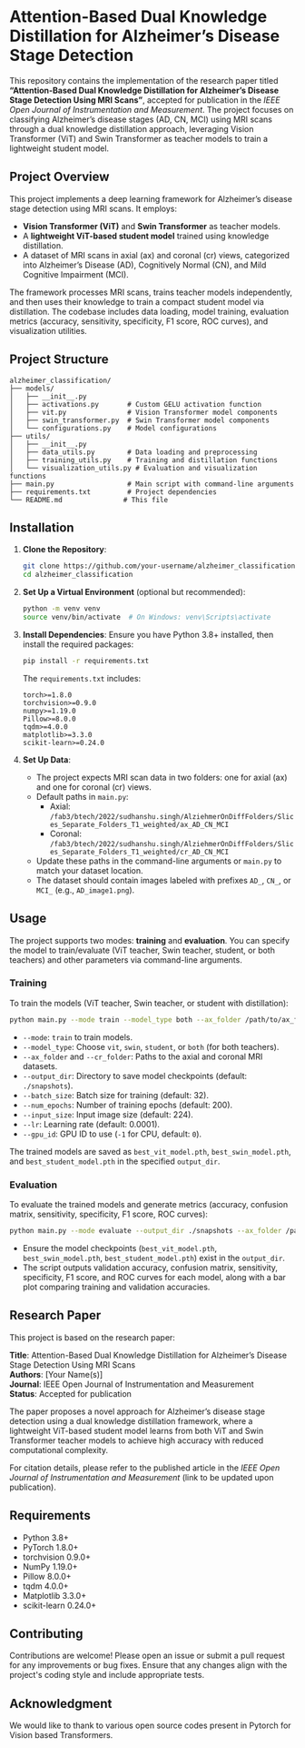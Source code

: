 # Attention-Based Dual Knowledge Distillation for Alzheimer’s Disease Stage Detection

This repository contains the implementation of the research paper titled **“Attention-Based Dual Knowledge Distillation for Alzheimer’s Disease Stage Detection Using MRI Scans”**, accepted for publication in the *IEEE Open Journal of Instrumentation and Measurement*. The project focuses on classifying Alzheimer’s disease stages (AD, CN, MCI) using MRI scans through a dual knowledge distillation approach, leveraging Vision Transformer (ViT) and Swin Transformer as teacher models to train a lightweight student model.

## Project Overview

This project implements a deep learning framework for Alzheimer’s disease stage detection using MRI scans. It employs:
- **Vision Transformer (ViT)** and **Swin Transformer** as teacher models.
- A **lightweight ViT-based student model** trained using knowledge distillation.
- A dataset of MRI scans in axial (ax) and coronal (cr) views, categorized into Alzheimer’s Disease (AD), Cognitively Normal (CN), and Mild Cognitive Impairment (MCI).

The framework processes MRI scans, trains teacher models independently, and then uses their knowledge to train a compact student model via distillation. The codebase includes data loading, model training, evaluation metrics (accuracy, sensitivity, specificity, F1 score, ROC curves), and visualization utilities.

## Project Structure

```
alzheimer_classification/
├── models/
│   ├── __init__.py
│   ├── activations.py       # Custom GELU activation function
│   ├── vit.py               # Vision Transformer model components
│   ├── swin_transformer.py  # Swin Transformer model components
│   └── configurations.py    # Model configurations
├── utils/
│   ├── __init__.py
│   ├── data_utils.py        # Data loading and preprocessing
│   ├── training_utils.py    # Training and distillation functions
│   └── visualization_utils.py # Evaluation and visualization functions
├── main.py                  # Main script with command-line arguments
├── requirements.txt         # Project dependencies
└── README.md               # This file
```

## Installation

1. **Clone the Repository**:
   ```bash
   git clone https://github.com/your-username/alzheimer_classification.git
   cd alzheimer_classification
   ```

2. **Set Up a Virtual Environment** (optional but recommended):
   ```bash
   python -m venv venv
   source venv/bin/activate  # On Windows: venv\Scripts\activate
   ```

3. **Install Dependencies**:
   Ensure you have Python 3.8+ installed, then install the required packages:
   ```bash
   pip install -r requirements.txt
   ```

   The `requirements.txt` includes:
   ```
   torch>=1.8.0
   torchvision>=0.9.0
   numpy>=1.19.0
   Pillow>=8.0.0
   tqdm>=4.0.0
   matplotlib>=3.3.0
   scikit-learn>=0.24.0
   ```

4. **Set Up Data**:
   - The project expects MRI scan data in two folders: one for axial (ax) and one for coronal (cr) views.
   - Default paths in `main.py`:
     - Axial: `/fab3/btech/2022/sudhanshu.singh/AlziehmerOnDiffFolders/Slices_Separate_Folders_T1_weighted/ax_AD_CN_MCI`
     - Coronal: `/fab3/btech/2022/sudhanshu.singh/AlziehmerOnDiffFolders/Slices_Separate_Folders_T1_weighted/cr_AD_CN_MCI`
   - Update these paths in the command-line arguments or `main.py` to match your dataset location.
   - The dataset should contain images labeled with prefixes `AD_`, `CN_`, or `MCI_` (e.g., `AD_image1.png`).

## Usage

The project supports two modes: **training** and **evaluation**. You can specify the model to train/evaluate (ViT teacher, Swin teacher, student, or both teachers) and other parameters via command-line arguments.

### Training
To train the models (ViT teacher, Swin teacher, or student with distillation):
```bash
python main.py --mode train --model_type both --ax_folder /path/to/ax_folder --cr_folder /path/to/cr_folder --output_dir ./snapshots --batch_size 32 --num_epochs 200 --input_size 224 --lr 0.0001 --gpu_id 0
```

- `--mode`: `train` to train models.
- `--model_type`: Choose `vit`, `swin`, `student`, or `both` (for both teachers).
- `--ax_folder` and `--cr_folder`: Paths to the axial and coronal MRI datasets.
- `--output_dir`: Directory to save model checkpoints (default: `./snapshots`).
- `--batch_size`: Batch size for training (default: 32).
- `--num_epochs`: Number of training epochs (default: 200).
- `--input_size`: Input image size (default: 224).
- `--lr`: Learning rate (default: 0.0001).
- `--gpu_id`: GPU ID to use (`-1` for CPU, default: `0`).

The trained models are saved as `best_vit_model.pth`, `best_swin_model.pth`, and `best_student_model.pth` in the specified `output_dir`.

### Evaluation
To evaluate the trained models and generate metrics (accuracy, confusion matrix, sensitivity, specificity, F1 score, ROC curves):
```bash
python main.py --mode evaluate --output_dir ./snapshots --ax_folder /path/to/ax_folder --cr_folder /path/to/cr_folder --batch_size 32 --input_size 224 --gpu_id 0
```

- Ensure the model checkpoints (`best_vit_model.pth`, `best_swin_model.pth`, `best_student_model.pth`) exist in the `output_dir`.
- The script outputs validation accuracy, confusion matrix, sensitivity, specificity, F1 score, and ROC curves for each model, along with a bar plot comparing training and validation accuracies.

## Research Paper

This project is based on the research paper:

**Title**: Attention-Based Dual Knowledge Distillation for Alzheimer’s Disease Stage Detection Using MRI Scans  
**Authors**: [Your Name(s)]  
**Journal**: IEEE Open Journal of Instrumentation and Measurement  
**Status**: Accepted for publication  

The paper proposes a novel approach for Alzheimer’s disease stage detection using a dual knowledge distillation framework, where a lightweight ViT-based student model learns from both ViT and Swin Transformer teacher models to achieve high accuracy with reduced computational complexity.

For citation details, please refer to the published article in the *IEEE Open Journal of Instrumentation and Measurement* (link to be updated upon publication).

## Requirements

- Python 3.8+
- PyTorch 1.8.0+
- torchvision 0.9.0+
- NumPy 1.19.0+
- Pillow 8.0.0+
- tqdm 4.0.0+
- Matplotlib 3.3.0+
- scikit-learn 0.24.0+

## Contributing

Contributions are welcome! Please open an issue or submit a pull request for any improvements or bug fixes. Ensure that any changes align with the project's coding style and include appropriate tests.

## Acknowledgment 
We would like to thank to various open source codes present in Pytorch for Vision based Transformers.
